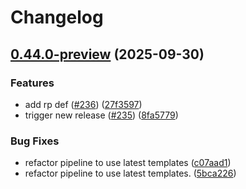 # Changelog

## [0.44.0-preview](https://github.com/microsoftgraph/msgraph-beta-typescript-typings/compare/v0.43.0-preview...v0.44.0-preview) (2025-09-30)


### Features

* add rp def ([#236](https://github.com/microsoftgraph/msgraph-beta-typescript-typings/issues/236)) ([27f3597](https://github.com/microsoftgraph/msgraph-beta-typescript-typings/commit/27f3597b0fc18e208a55b223f5182fe21ff55c99))
* trigger new release ([#235](https://github.com/microsoftgraph/msgraph-beta-typescript-typings/issues/235)) ([8fa5779](https://github.com/microsoftgraph/msgraph-beta-typescript-typings/commit/8fa57796c493c83b9930b7837cd833644a4a8102))


### Bug Fixes

* refactor pipeline to use latest templates ([c07aad1](https://github.com/microsoftgraph/msgraph-beta-typescript-typings/commit/c07aad1aa2461abc4e670d0d1c8674d108ef23e4))
* refactor pipeline to use latest templates. ([5bca226](https://github.com/microsoftgraph/msgraph-beta-typescript-typings/commit/5bca2261093dc9afcc7b9ac85b327f04066a8bfd))
